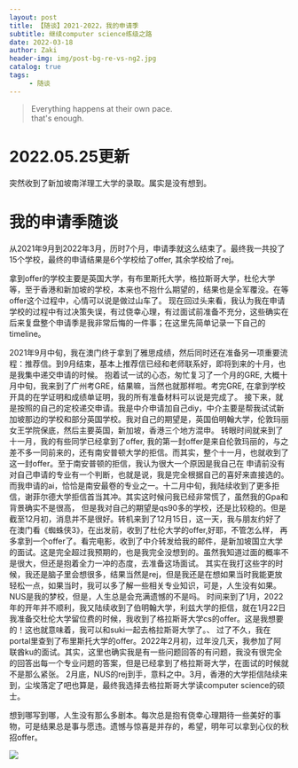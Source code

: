 ```yaml
---
layout: post
title: 【随谈】2021-2022，我的申请季
subtitle: 继续computer science练级之路
date: 2022-03-18
author: Zaki
header-img: img/post-bg-re-vs-ng2.jpg
catalog: true
tags:
     - 随谈
---
```



>   Everything happens at their own pace.<br />
>   that's enough.

# 2022.05.25更新

突然收到了新加坡南洋理工大学的录取。属实是没有想到。

# 我的申请季随谈

从2021年9月到2022年3月，历时7个月，申请季就这么结束了。最终我一共投了15个学校，最终的申请结果是6个学校给了offer, 其余学校给了rej。


拿到offer的学校主要是英国大学，有布里斯托大学，格拉斯哥大学，杜伦大学等，至于香港和新加坡的学校，本来也不抱什么期望的，结果也是全军覆没。在等offer这个过程中，心情可以说是做过山车了。
现在回过头来看，我认为我在申请学校的过程中有过决策失误，有过侥幸心理，有过面试前准备不充分，这些确实在后来复盘整个申请季是我非常后悔的一件事；在这里先简单记录一下自己的timeline。


2021年9月中旬，我在澳门终于拿到了雅思成绩，然后同时还在准备另一项重要流程：推荐信。到9月结束，基本上推荐信已经和老师联系好，即将到来的十月，也是我集中递交申请的时候。
抱着试一试的心态，匆忙复习了一个月的GRE, 大概十月中旬，我来到了广州考GRE，结果嘛，当然也就那样啦。考完GRE, 在拿到学校开具的在学证明和成绩单证明，我的所有准备材料可以说是完成了。
接下来，就是按照的自己的定校递交申请。我是中介申请加自己diy，中介主要是帮我试试新加坡那边的学校和部分英国学校。我对自己的期望是，英国伯明翰大学，伦敦玛丽女王学院保底，然后主要英国，新加坡，香港三个地方混申。
转眼时间就来到了十一月，我的有些同学已经拿到了offer, 我的第一封offer是来自伦敦玛丽的，与之差不多一同前来的，还有南安普顿大学的拒信。而其实，整个十一月，也就收到了这一封offer。至于南安普顿的拒信，我认为很大一个原因是我自己在
申请前没有对自己申请的专业有一个判断，也就是说，我是完全根据自己的喜好来直接选的。而我申请的ai，恰恰是南安最卷的专业之一。十二月中旬，我陆续收到了更多拒信，谢菲尔德大学拒信首当其冲。其实这时候问我已经非常慌了，虽然我的Gpa和背景确实不是很高，
但是我对自己的期望是qs90多的学校，还是比较稳的。但是截至12月初，消息并不是很好。转机来到了12月15日，这一天，我与朋友约好了在澳门看《蜘蛛侠3》，在出发前，收到了杜伦大学的offer,好耶，不管怎么样，
再多拿到一个offer了。看完电影，收到了中介转发给我的邮件，是新加坡国立大学的面试。这是完全超过我预期的，也是我完全没想到的。虽然我知道过面的概率不是很大，但还是抱着全力一冲的态度，去准备这场面试。
其实在我打这些字的时候，我还是脑子里会想很多，结果当然是rej，但是我还是在想如果当时我能更放轻松一点，如果当时，我可以多了解一些相关专业知识，可是，人生没有如果。NUS是我的梦校，但是，人生总是会充满遗憾的不是吗。
时间来到了1月，2022年的开年并不顺利，我又陆续收到了伯明翰大学，利兹大学的拒信，就在1月22日我准备交杜伦大学留位费的时候，我收到了格拉斯哥大学cs的offer。这是我想要的！这也就意味着，我可以和suki一起去格拉斯哥大学了。、
过了不久，我在portal里查到了布里斯托大学的offer。2022年2月初，过年没几天，我参加了阿联酋ku的面试。其实，这里也确实我是有一些问题回答的有问题，我没有很完全的回答出每一个专业问题的答案，但是已经拿到了格拉斯哥大学，在面试的时候就不是那么紧张。
2月底，NUS的rej到手，意料之中。3月，香港的大学拒信陆续来到，尘埃落定了吧也算是，最终我选择去格拉斯哥大学读computer science的硕士。

想到哪写到哪，人生没有那么多剧本。每次总是抱有侥幸心理期待一些美好的事物，可是结果总是事与愿违。遗憾与惊喜是并存的，希望，明年可以拿到心仪的秋招offer。

![](https://s3.bmp.ovh/imgs/2022/03/5c498cbf74741f43.jpg)
